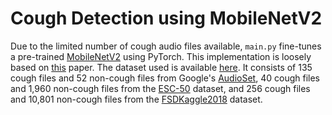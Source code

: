 # Cough Detection using MobileNetV2

Due to the limited number of cough audio files available, `main.py` fine-tunes a pre-trained [MobileNetV2](https://arxiv.org/abs/1801.04381) using PyTorch. This implementation is loosely based on [this](https://ieeexplore.ieee.org/document/8904554) paper. The dataset used is available [here](https://drive.google.com/file/d/19XyGihClOE4Vn0dM0IqQI1wA8NfZ9SQI/view?usp=sharing). It consists of 135 cough files and 52 non-cough files from Google's [AudioSet](https://research.google.com/audioset/), 40 cough files and 1,960 non-cough files from the [ESC-50](https://github.com/karolpiczak/ESC-50) dataset, and 256 cough files and 10,801 non-cough files from the [FSDKaggle2018](https://zenodo.org/record/2552860#.XwscUud7kaE) dataset.

